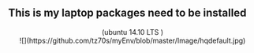 ## This is my laptop packages need to be installed
<p align = "center">
(ubuntu 14.10 LTS )</br>
![](https://github.com/tz70s/myEnv/blob/master/Image/hqdefault.jpg)
</p>
